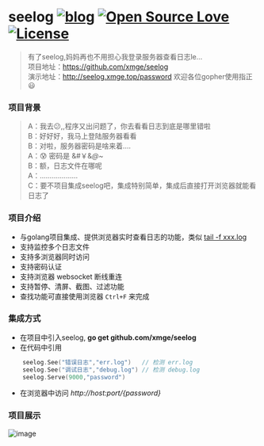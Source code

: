 # seelog  [![blog](https://img.shields.io/badge/Author-Blog-7AD6FD.svg)](https://github.com/xmge) [![Open Source Love](https://badges.frapsoft.com/os/v2/open-source.png?v=103)](https://github.com/xmge) [![License](https://img.shields.io/badge/license-MIT-brightgreen.svg)](https://github.com/xmge/seelog/blob/master/LICENSE)


> 有了seelog,妈妈再也不用担心我登录服务器查看日志le...   
项目地址：https://github.com/xmge/seelog    
演示地址：http://seelog.xmge.top/password
欢迎各位gopher使用指正:smiley:

### 项目背景
> A：我去:confused:,,程序又出问题了，你去看看日志到底是哪里错啦<br>
  B：好好好，我马上登陆服务器看看<br>
  B：对啦，服务器密码是啥来着....<br>
  A：:cold_sweat: 密码是 &#￥&*@*~<br>
  B：额，日志文件在哪呢<br>
  A：...................<br>
  C：要不项目集成seelog吧，集成特别简单，集成后直接打开浏览器就能看日志了

### 项目介绍
* 与golang项目集成、提供浏览器实时查看日志的功能，类似 [tail -f xxx.log](https://www.cnblogs.com/fps2tao/p/7698224.html)
* 支持监控多个日志文件
* 支持多浏览器同时访问
* 支持密码认证
* 支持浏览器 websocket 断线重连
* 支持暂停、清屏、截图、过滤功能
* 查找功能可直接使用浏览器 `Ctrl+F` 来完成

### 集成方式
* 在项目中引入seelog, **go get github.com/xmge/seelog**
* 在代码中引用

```go
	seelog.See("错误日志","err.log")   // 检测 err.log
	seelog.See("调试日志","debug.log") // 检测 debug.log
	seelog.Serve(9000,"password")
```

* 在浏览器中访问 *http://host:port/{password}*

### 项目展示
![image](https://github.com/xmge/seelog/blob/master/demo.gif)
